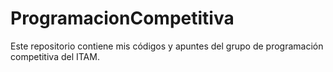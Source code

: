 # ProgramacionCompetitiva
Este repositorio contiene mis códigos y apuntes del grupo de programación competitiva del ITAM.
